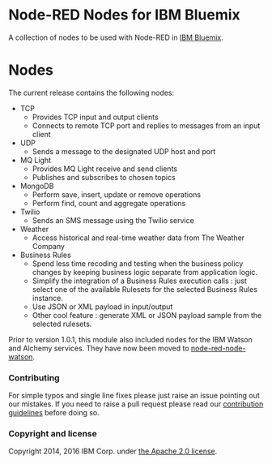 Node-RED Nodes for IBM Bluemix
==============================

A collection of nodes to be used with Node-RED in [IBM Bluemix](http://bluemix.net/).

# Nodes

The current release contains the following nodes:

- TCP
    - Provides TCP input and output clients
    - Connects to remote TCP port and replies to messages from an input client
- UDP
    - Sends a message to the designated UDP host and port
- MQ Light
    - Provides MQ Light receive and send clients
    - Publishes and subscribes to chosen topics
- MongoDB
    - Perform save, insert, update or remove operations
    - Perform find, count and aggregate operations
- Twilio
    - Sends an SMS message using the Twilio service
- Weather
    - Access historical and real-time weather data from The Weather Company
- Business Rules
    - Spend less time recoding and testing when the business policy changes by keeping business logic separate from application logic.
    - Simplify the integration of a Business Rules execution calls : just select one of the available Rulesets for the selected Business Rules instance.
    - Use JSON or XML payload in input/output
    - Other cool feature : generate XML or JSON payload sample from the selected rulesets.

Prior to version 1.0.1, this module also included nodes for the IBM Watson and Alchemy
services. They have now been moved to [node-red-node-watson](http://flows.nodered.org/node/node-red-node-watson).

### Contributing

For simple typos and single line fixes please just raise an issue pointing out
our mistakes. If you need to raise a pull request please read our
[contribution guidelines](https://github.com/node-red/node-red/blob/master/CONTRIBUTING.md)
before doing so.

### Copyright and license

Copyright 2014, 2016 IBM Corp. under [the Apache 2.0 license](LICENSE).
